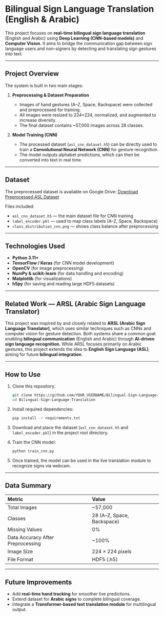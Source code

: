 # Bilingual Sign Language Translation (English & Arabic)

This project focuses on **real-time bilingual sign language translation** (English and Arabic) using **Deep Learning (CNN-based models)** and **Computer Vision**. It aims to bridge the communication gap between sign language users and non-signers by detecting and translating sign gestures into text.

---

## Project Overview

The system is built in two main stages:

1. **Preprocessing & Dataset Preparation**

   * Images of hand gestures (A–Z, Space, Backspace) were collected and preprocessed for training.
   * All images were resized to 224×224, normalized, and augmented to increase diversity.
   * The final dataset contains ~57,000 images across 28 classes.

2. **Model Training (CNN)**

   * The processed dataset (`asl_cnn_dataset.h5`) can be directly used to train a **Convolutional Neural Network (CNN)** for gesture recognition.
   * The model outputs alphabet predictions, which can then be converted into text in real time.

---

## Dataset

The preprocessed dataset is available on Google Drive:
 [Download Preprocessed ASL Dataset]([YOUR_GOOGLE_DRIVE_LINK_HERE](https://drive.google.com/file/d/1pr9Y90AI00PdY9oZG-VUh4vgTb3g0aUw/view?usp=drive_link))

Files included:

* `asl_cnn_dataset.h5` — the main dataset file for CNN training
* `label_encoder.pkl` — used to map class labels (A–Z, Space, Backspace)
* `class_distribution_cnn.png` — shows class balance after preprocessing

---

## Technologies Used

* **Python 3.11+**
* **TensorFlow / Keras** (for CNN model development)
* **OpenCV** (for image preprocessing)
* **NumPy & scikit-learn** (for data handling and encoding)
* **Matplotlib** (for visualizations)
* **h5py** (for saving and reading large HDF5 datasets)

---

## Related Work — ARSL (Arabic Sign Language Translator)

This project was inspired by and closely related to **ARSL (Arabic Sign Language Translator)**, which uses similar techniques such as CNNs and computer vision for gesture detection.
Both systems share a common goal: enabling **bilingual communication** (English and Arabic) through **AI-driven sign language recognition**.
While ARSL focuses primarily on Arabic gestures, this project extends the idea to **English Sign Language (ASL)**, aiming for future **bilingual integration**.

---

## How to Use

1. Clone this repository:

   ```bash
   git clone https://github.com/YOUR_USERNAME/Bilingual-Sign-Language-Translation.git
   cd Bilingual-Sign-Language-Translation
   ```

2. Install required dependencies:

   ```bash
   pip install -r requirements.txt
   ```

3. Download and place the dataset (`asl_cnn_dataset.h5` and `label_encoder.pkl`) in the project root directory.

4. Train the CNN model:

   ```bash
   python train_cnn.py
   ```

5. Once trained, the model can be used in the live translation module to recognize signs via webcam.

---

## Data Summary

| Metric                            | Value                      |
| :-------------------------------- | :------------------------- |
| Total Images                      | ~57,000                    |
| Classes                           | 28 (A–Z, Space, Backspace) |
| Missing Values                    | 0%                         |
| Data Accuracy After Preprocessing | ~100%                      |
| Image Size                        | 224 × 224 pixels           |
| File Format                       | HDF5 (.h5)                 |

---

## Future Improvements

* Add **real-time hand tracking** for smoother live predictions.
* Extend dataset for **Arabic signs** to complete bilingual coverage.
* Integrate a **Transformer-based text translation module** for multilingual output.

